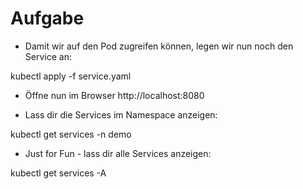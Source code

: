 # Aufgabe

* Damit wir auf den Pod zugreifen können, legen wir nun noch den Service an:

kubectl apply -f service.yaml

* Öffne nun im Browser http://localhost:8080

* Lass dir die Services im Namespace anzeigen:

kubectl get services -n demo

* Just for Fun - lass dir alle Services anzeigen:

kubectl get services -A